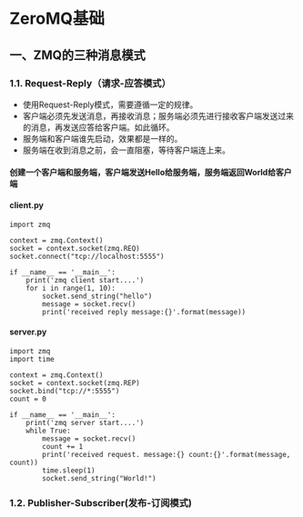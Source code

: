 # ZeroMQ基础
## 一、ZMQ的三种消息模式
### 1.1. Request-Reply（请求-应答模式）
* 使用Request-Reply模式，需要遵循一定的规律。
* 客户端必须先发送消息，再接收消息；服务端必须先进行接收客户端发送过来的消息，再发送应答给客户端。如此循环。
* 服务端和客户端谁先启动，效果都是一样的。
* 服务端在收到消息之前，会一直阻塞，等待客户端连上来。

#### 创建一个客户端和服务端，客户端发送Hello给服务端，服务端返回World给客户端
#### client.py

    import zmq

    context = zmq.Context()
    socket = context.socket(zmq.REQ)
    socket.connect("tcp://localhost:5555")

    if __name__ == '__main__':
        print('zmq client start....')
        for i in range(1, 10):
            socket.send_string("hello")
            message = socket.recv()
            print('received reply message:{}'.format(message))

#### server.py

    import zmq
    import time

    context = zmq.Context()
    socket = context.socket(zmq.REP)
    socket.bind("tcp://*:5555")
    count = 0

    if __name__ == '__main__':
        print('zmq server start....')
        while True:
            message = socket.recv()
            count += 1
            print('received request. message:{} count:{}'.format(message, count))
            time.sleep(1)
            socket.send_string("World!")

### 1.2. Publisher-Subscriber(发布-订阅模式)
